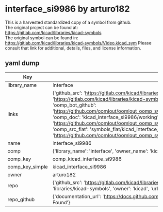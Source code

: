 # interface_si9986 by arturo182  
This is a harvested standardized copy of a symbol from github.  
The original project can be found at:  
https://gitlab.com/kicad/libraries/kicad-symbols  
The original symbol can be found in:
https://gitlab.com/kicad/libraries/kicad-symbols/Video.kicad_sym
Please consult that link for additional, details, files, and license information.  
## yaml dump  
| Key | Value |  
| --- | --- |  
| library_name | Interface |  
| links | {'github_src': 'https://gitlab.com/kicad/libraries/kicad-symbols/Video.kicad_sym', 'github_src_repo': 'https://gitlab.com/kicad/libraries/kicad-symbols', 'oomp_bot': 'kicad_interface_si9986/working', 'oomp_bot_github': 'https://github.com/oomlout/oomlout_oomp_symbol_bot/tree/main/kicad_interface_si9986/working', 'oomp_doc': 'kicad_interface_si9986/working', 'oomp_doc_github': 'https://github.com/oomlout/oomlout_oomp_symbol_doc/tree/main/kicad_interface_si9986/working', 'oomp_src_flat': 'symbols_flat/kicad_interface_si9986/working', 'oomp_src_flat_github': 'https://github.com/oomlout/oomlout_oomp_symbol_src/tree/main/kicad_interface_si9986/working'} |  
| name | interface_si9986 |  
| oomp | {'library_name': 'interface', 'owner_name': 'kicad', 'symbol_name': 'interface_si9986'} |  
| oomp_key | oomp_kicad_interface_si9986 |  
| oomp_key_simple | kicad_interface_si9986 |  
| owner | arturo182 |  
| repo | {'github_src': 'https://gitlab.com/kicad/libraries/kicad-symbols/Video.kicad_sym', 'name': 'libraries/kicad-symbols', 'owner': 'kicad', 'url': 'https://gitlab.com/kicad/libraries/kicad-symbols'} |  
| repo_github | {'documentation_url': 'https://docs.github.com/rest/repos/repos#get-a-repository', 'message': 'Not Found'} |  

